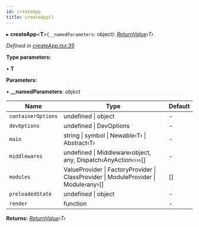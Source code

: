 ```yaml
---
id: createApp
title: createApp()
---
```


▸ **createApp**<**T**>(`__namedParameters`: object): *[ReturnValue](../interfaces/_createapp_.returnvalue.md)‹T›*

*Defined in [createApp.tsx:35](https://github.com/unadlib/reactant/blob/1aae545/packages/reactant/src/createApp.tsx#L35)*

**Type parameters:**

▪ **T**

**Parameters:**

▪ **__namedParameters**: *object*

Name | Type | Default |
------ | ------ | ------ |
`containerOptions` | undefined &#124; object | - |
`devOptions` | undefined &#124; DevOptions | - |
`main` | string &#124; symbol &#124; Newable‹T› &#124; Abstract‹T› | - |
`middlewares` | undefined &#124; Middleware‹object, any, Dispatch‹AnyAction‹›››[] | - |
`modules` | ValueProvider &#124; FactoryProvider &#124; ClassProvider &#124; ModuleProvider &#124; Module‹any›[] | [] |
`preloadedState` | undefined &#124; object | - |
`render` | function | - |

**Returns:** *[ReturnValue](../interfaces/_createapp_.returnvalue.md)‹T›*

